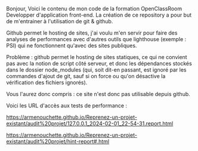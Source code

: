 Bonjour,
Voici le contenu de mon code de la formation OpenClassRoom Developper d'application front-end.
La création de ce repository a pour but de m'entrainer à l'utilisation de git & github.

Github permet le hosting de sites, j'ai voulu m'en servir pour faire des analyses de performances avec d'autres outils que lighthouse (exemple : PSI) qui ne fonctionnent qu'avec des sites publiques.

Problème : github permet le hosting de sites statiques, ce qui ne convient pas avec la notion de script côté serveur, et donc les dépendances stockés dans le dossier node_modules (qui, soit dit-en passant, est ignoré par les commandes d'ajout de git, sauf si on force ou qu'on désactive la vérification des fichiers ignorés).

Vous l'aurez donc compris : ce site n'est donc pas utilisable depuis github.

Voici les URL d'accès aux tests de performance :

https://armenouchette.github.io/Reprenez-un-projet-existant/audit%20projet/127.0.0.1_2024-02-01_22-54-31.report.html

https://armenouchette.github.io/Reprenez-un-projet-existant/audit%20projet/hint-report#.html

